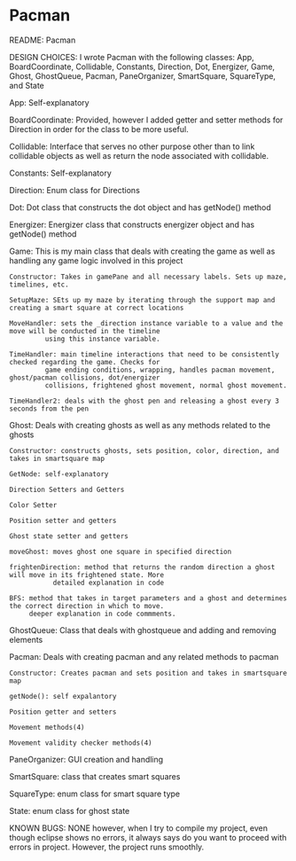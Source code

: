 # Pacman
README: Pacman

DESIGN CHOICES:
I wrote Pacman with the following classes: App, BoardCoordinate, Collidable, Constants, Direction, Dot, Energizer, Game, Ghost, GhostQueue, Pacman, PaneOrganizer, SmartSquare, SquareType, and State

App: Self-explanatory

BoardCoordinate: Provided, however I added getter and setter methods for Direction in order for the class to be more useful.

Collidable: Interface that serves no other purpose other than to link collidable objects as well as return the node associated with collidable.

Constants: Self-explanatory

Direction: Enum class for Directions

Dot: Dot class that constructs the dot object and has getNode() method

Energizer: Energizer class that constructs energizer object and has getNode() method

Game: This is my main class that deals with creating the game as well as handling any game logic involved in this project

	Constructor: Takes in gamePane and all necessary labels. Sets up maze, timelines, etc. 

	SetupMaze: SEts up my maze by iterating through the support map and creating a smart square at correct locations

	MoveHandler: sets the _direction instance variable to a value and the move will be conducted in the timeline 
		     using this instance variable.

	TimeHandler: main timeline interactions that need to be consistently checked regarding the game. Checks for
		     game ending conditions, wrapping, handles pacman movement, ghost/pacman collisions, dot/energizer
		     collisions, frightened ghost movement, normal ghost movement.

	TimeHandler2: deals with the ghost pen and releasing a ghost every 3 seconds from the pen

Ghost: Deals with creating ghosts as well as any methods related to the ghosts

	Constructor: constructs ghosts, sets position, color, direction, and takes in smartsquare map

	GetNode: self-explanatory

	Direction Setters and Getters

	Color Setter

	Position setter and getters

	Ghost state setter and getters

	moveGhost: moves ghost one square in specified direction

	frightenDirection: method that returns the random direction a ghost will move in its frightened state. More
			   detailed explanation in code

	BFS: method that takes in target parameters and a ghost and determines the correct direction in which to move.
	     deeper explanation in code commments.

GhostQueue: Class that deals with ghostqueue and adding and removing elements


Pacman: Deals with creating pacman and any related methods to pacman

	Constructor: Creates pacman and sets position and takes in smartsquare map

	getNode(): self expalantory

	Position getter and setters

	Movement methods(4)

	Movement validity checker methods(4)

PaneOrganizer: GUI creation and handling

SmartSquare: class that creates smart squares

SquareType: enum class for smart square type

State: enum class for ghost state


KNOWN BUGS: NONE however, when I try to compile my project, even though eclipse shows no errors, it always says do you want to proceed with errors in project. However, the project runs smoothly.
